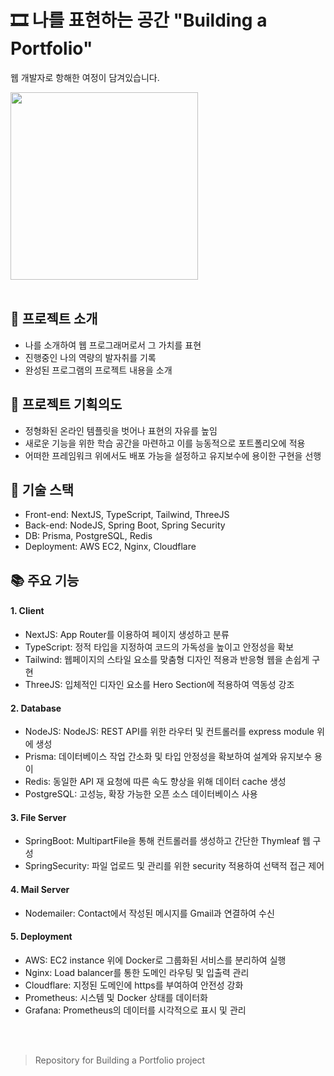 # 🎞️ 나를 표현하는 공간 "Building a Portfolio"

웹 개발자로 항해한 여정이 담겨있습니다.

<img src='https://github.com/XCEVOR/xcevor-inventor-2023/assets/111336041/6c24b741-8d27-4290-a855-a91b28a4a990' width=300px text-align='center' />
<br><br>

## 📄 프로젝트 소개
- 나를 소개하여 웹 프로그래머로서 그 가치를 표현
- 진행중인 나의 역량의 발자취를 기록
- 완성된 프로그램의 프로젝트 내용을 소개

## 🎯 프로젝트 기획의도
- 정형화된 온라인 템플릿을 벗어나 표현의 자유를 높임
- 새로운 기능을 위한 학습 공간을 마련하고 이를 능동적으로 포트폴리오에 적용
- 어떠한 프레임워크 위에서도 배포 가능을 설정하고 유지보수에 용이한 구현을 선행

## 🔧 기술 스택
- Front-end: NextJS, TypeScript, Tailwind, ThreeJS
- Back-end: NodeJS, Spring Boot, Spring Security
- DB: Prisma, PostgreSQL, Redis
- Deployment: AWS EC2, Nginx, Cloudflare

## 📚 주요 기능
#### 1. Client
- NextJS: App Router를 이용하여 페이지 생성하고 분류
- TypeScript: 정적 타입을 지정하여 코드의 가독성을 높이고 안정성을 확보
- Tailwind: 웹페이지의 스타일 요소를 맞춤형 디자인 적용과 반응형 웹을 손쉽게 구현
- ThreeJS: 입체적인 디자인 요소를 Hero Section에 적용하여 역동성 강조

#### 2. Database
- NodeJS: NodeJS: REST API를 위한 라우터 및 컨트롤러를 express module 위에 생성
- Prisma: 데이터베이스 작업 간소화 및 타입 안정성을 확보하여 설계와 유지보수 용이
- Redis: 동일한 API 재 요청에 따른 속도 향상을 위해 데이터 cache 생성
- PostgreSQL: 고성능, 확장 가능한 오픈 소스 데이터베이스 사용

#### 3. File Server 
- SpringBoot: MultipartFile을 통해 컨트롤러를 생성하고 간단한 Thymleaf 웹 구성
- SpringSecurity: 파일 업로드 및 관리를 위한 security 적용하여 선택적 접근 제어

#### 4. Mail Server
- Nodemailer: Contact에서 작성된 메시지를 Gmail과 연결하여 수신 

#### 5. Deployment
- AWS: EC2 instance 위에 Docker로 그룹화된 서비스를 분리하여 실행
- Nginx: Load balancer를 통한 도메인 라우팅 및 입출력 관리
- Cloudflare: 지정된 도메인에 https를 부여하여 안전성 강화
- Prometheus: 시스템 및 Docker 상태를 데이터화
- Grafana: Prometheus의 데이터를 시각적으로 표시 및 관리


<br><br>
> Repository for Building a Portfolio project
